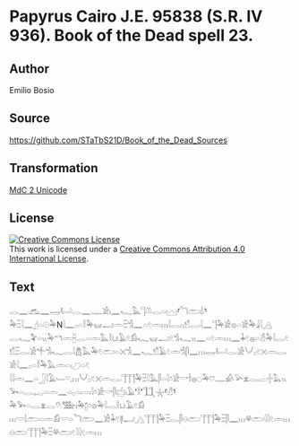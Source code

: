 # Papyrus Cairo J.E. 95838 (S.R. IV 936). Book of the Dead spell 23.

## Author 

Emilio Bosio

## Source 

https://github.com/STaTbS21D/Book_of_the_Dead_Sources

## Transformation 

[MdC 2 Unicode](https://statbs21d.github.io/mdc2unicode.html)

## License 

<a rel="license" href="http://creativecommons.org/licenses/by/4.0/"><img alt="Creative Commons License" style="border-width:0" src="https://i.creativecommons.org/l/by/4.0/88x31.png" /></a><br />This work is licensed under a <a rel="license" href="http://creativecommons.org/licenses/by/4.0/">Creative Commons Attribution 4.0 International License</a>.

## Text 

<hiero><rubrum>𓂋𓈖𓏺𓃹𓈖𓉿𓂡𓂋𓈖𓏺𓊃𓀀𓏤𓈖𓆑𓅓𓊹𓌨𓂋𓏏𓈉</rubrum>⸢<rubrum>𓆓𓂧𓌃𓏺</rubrum>⸣<rubrum>𓅆𓏫𓇋𓈖</rubrum>𓊨𓏏𓇳𓅆N𓇋𓈖𓊪𓏏𓎛𓅆𓊠𓂝𓏛𓏫𓀜𓈖𓏏𓏲𓏛𓏥𓇋𓂋𓏮𓀸𓂋𓏺𓇋𓈖𓊹𓅆𓀀𓊖𓏏𓀀𓅆𓇍𓇋𓂻<br>
𓂋𓆑𓅝𓏏𓏭𓅆𓎔𓏛𓐢𓂋𓏏𓏛𓅓𓎛𓂓𓏺𓄿𓏲𓀁𓆑𓊠𓂝𓏲𓀜𓆑𓏭𓈖𓏏𓏲𓏛𓏥𓈖𓇓𓏲𓐍𓏏𓁣𓅆𓇋𓂋𓏲𓀸𓏫𓂋𓏺𓀀𓍚𓀜𓆑𓂋𓇋𓆣𓅓𓅆𓏲𓂧𓏏𓏴𓀜𓈖𓆑𓀸𓄿𓏲𓏛𓀜𓋴𓈖𓏥𓉿𓂡𓂋𓏺𓀀𓄋𓊪𓏲𓏴𓏛𓂋𓏺𓀀𓇋𓈖𓊪𓏏𓎛𓅆𓅓𓏛𓏏𓏤𓈔𓏏𓏲<br>
𓇋𓇋𓏛𓈖𓏏𓃀𓇋𓄿𓄑𓎺𓈒𓏥𓄋𓊪𓏲𓏴𓏛𓂋𓏺𓊹𓊹𓊹𓅆𓏫𓇋𓅓𓋴𓏏𓇋𓏌𓀀𓎡𓌂𓐍𓆇𓅆𓈞𓊃𓀉𓅪𓁷𓂋𓏺𓐞𓏺𓏶𓅓𓏭𓅨𓏏𓂋𓉻𓏏𓏛𓈖𓏏𓊪𓏏𓇯𓇋𓏌𓀀𓎡𓋴𓐠𓏤𓄿'𓎛'𓃅𓇼⸢𓀭⸣𓅆𓅨𓏏𓂋𓁷𓂋𓄣𓏺𓅢𓏤𓅆𓉺𓏌𓊖𓅆𓇋𓂋𓎛𓂓𓏺𓄿𓏲𓀁<br>
𓏥𓎟𓌃𓂧𓏏𓏛𓀁𓎟𓏏𓆓𓂧𓈖𓀀𓇓𓏲𓊢𓂝𓂻𓊹𓊹𓊹𓅆𓏫𓂋𓋴𓇷𓂧𓊹𓊹𓊹𓅆𓏫𓋴𓈖𓏥𓋬𓂧𓇋𓇋𓏲𓏛𓏥𓇷𓂧𓊹𓊹𓊹𓅆𓏫𓋬𓂧𓏲𓇋𓇋𓏲𓏛𓏥<br></hiero>